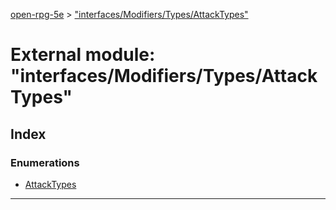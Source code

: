 [open-rpg-5e](../README.md) > ["interfaces/Modifiers/Types/AttackTypes"](../modules/_interfaces_modifiers_types_attacktypes_.md)

# External module: "interfaces/Modifiers/Types/AttackTypes"

## Index

### Enumerations

* [AttackTypes](../enums/_interfaces_modifiers_types_attacktypes_.attacktypes.md)

---

